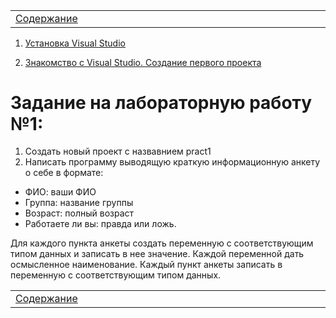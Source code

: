 <table style="width: 100%;">
    <tr>
        <td style="width: 20%;">
            <a href="../../README.md">Содержание</a>
        </td>
    <tr>
</table>



1. [Установка Visual Studio](./HowToInstallVS2022.md)

2. [Знакомство с Visual Studio. Создание первого проекта](./HowToCreateFirstProject.md)


# Задание на лабораторную работу №1:

1. Создать новый проект с назвавнием pract1
2. Написать программу выводящую краткую информационную анкету о себе в формате:
* ФИО: ваши ФИО
* Группа: название группы
* Возраст: полный возраст 
* Работаете ли вы: правда или ложь.

Для каждого пункта анкеты создать переменную с соответствующим типом данных и записать в нее значение. Каждой переменной дать осмысленное наименование.
Каждый пункт анкеты записать в переменную с соответствующим типом данных.


<table style="width: 100%;">
    <tr>
        <td style="width: 20%;">
            <a href="../../README.md">Содержание</a>
        </td>
    <tr>
</table>
